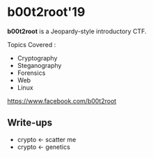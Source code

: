 # b00t2root'19

**b00t2root** is a Jeopardy-style introductory CTF.

Topics Covered :

* Cryptography
* Steganography
* Forensics
* Web
* Linux

https://www.facebook.com/b00t2root

## Write-ups

* crypto <- scatter me
* crypto <- genetics 
